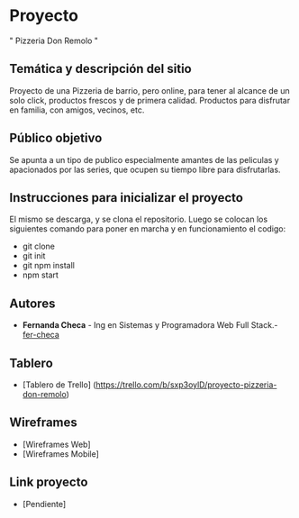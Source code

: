 # Proyecto

" Pizzeria Don Remolo "

## Temática y descripción del sitio

Proyecto de una Pizzeria de barrio, pero online, para tener al alcance de un solo click, productos frescos y de primera calidad. Productos para disfrutar en familia, con amigos, vecinos, etc. 

## Público objetivo

Se apunta a un tipo de publico especialmente amantes de las peliculas y apacionados por las series, que ocupen su tiempo libre para disfrutarlas.

## Instrucciones para inicializar el proyecto

El mismo se descarga, y se clona el repositorio. Luego se colocan los siguientes comando para poner en marcha y en funcionamiento el codigo:

- git clone 
- git init
- git npm install
- npm start


## Autores

* **Fernanda Checa** - Ing en Sistemas y Programadora Web Full Stack.- [fer-checa](https://github.com/fer-checa)


## Tablero 

* [Tablero de Trello] (https://trello.com/b/sxp3oylD/proyecto-pizzeria-don-remolo)

## Wireframes

* [Wireframes Web]
* [Wireframes Mobile]

## Link proyecto 

* [Pendiente]
